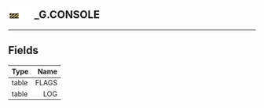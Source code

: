 ## <img src="../../.gitbook/assets/unknown.png" width="24" height=24 /><img src="../../.gitbook/assets/base.png" width="24" height=24 /> _G.CONSOLE


------
## Fields

| Type   | Name |
| ------ | ---: |
| table | FLAGS |
| table | LOG |

